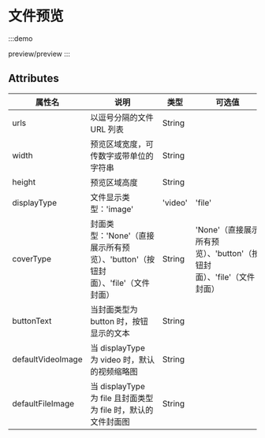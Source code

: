 # 文件预览

:::demo

preview/preview
:::

## Attributes

| 属性名       | 说明           | 类型      | 可选值                           | 默认值  |
| ------------ | -------------- | --------- | -------------------------------- | ------- |
urls | 以逗号分隔的文件 URL 列表 | String  |     |
width | 预览区域宽度，可传数字或带单位的字符串 | String |    |   200px
height | 预览区域高度 | String  |   | 200px
displayType | 文件显示类型：'image' | 'video' | 'file'|  String |  文件显示类型：'image' 、 'video' 、 'file'  |image
coverType| 封面类型：'None'（直接展示所有预览）、'button'（按钮封面）、'file'（文件封面） |String | 'None'（直接展示所有预览）、'button'（按钮封面）、'file'（文件封面）  |None
buttonText| 当封面类型为 button 时，按钮显示的文本| String |  | 预览文件
defaultVideoImage| 当 displayType 为 video 时，默认的视频缩略图 | String |   | https://via.placeholder.com/200?text=Video
defaultFileImage | 当 displayType 为 file 且封面类型为 file 时，默认的文件封面图 | String |  | https://via.placeholder.com/200?text=File

